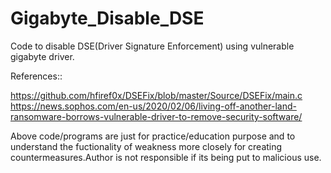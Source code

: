 # Gigabyte_Disable_DSE
Code to disable DSE(Driver Signature Enforcement) using vulnerable gigabyte driver.

References::

https://github.com/hfiref0x/DSEFix/blob/master/Source/DSEFix/main.c
https://news.sophos.com/en-us/2020/02/06/living-off-another-land-ransomware-borrows-vulnerable-driver-to-remove-security-software/

Above code/programs are just for practice/education purpose and to understand the fuctionality of weakness more closely for creating countermeasures.Author is not responsible if its being put to malicious use.

